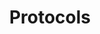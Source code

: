 ---
title: "Protocols"
layout: collection
permalink: /protocols/
collection: protocols
entries_layout: grid # list
classes: wide
sidebar:
  nav: "protocols"
---